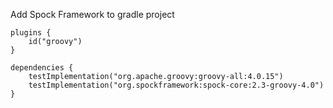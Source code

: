 Add Spock Framework to gradle project
```
plugins {
    id("groovy")
}

dependencies {
    testImplementation("org.apache.groovy:groovy-all:4.0.15")
    testImplementation("org.spockframework:spock-core:2.3-groovy-4.0")
}
```

